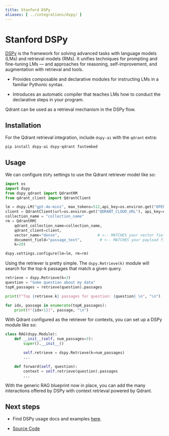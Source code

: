 ```yaml
---
title: Stanford DSPy
aliases: [ ../integrations/dspy/ ]
---
```


# Stanford DSPy

[DSPy](https://github.com/stanfordnlp/dspy) is the framework for solving advanced tasks with language models (LMs) and retrieval models (RMs). It unifies techniques for prompting and fine-tuning LMs — and approaches for reasoning, self-improvement, and augmentation with retrieval and tools.

- Provides composable and declarative modules for instructing LMs in a familiar Pythonic syntax.

- Introduces an automatic compiler that teaches LMs how to conduct the declarative steps in your program.

Qdrant can be used as a retrieval mechanism in the DSPy flow.

## Installation

For the Qdrant retrieval integration, include `dspy-ai` with the `qdrant` extra:
```bash
pip install dspy-ai dspy-qdrant fastembed
```

## Usage

We can configure `DSPy` settings to use the Qdrant retriever model like so:
```python
import os
import dspy
from dspy_qdrant import QdrantRM
from qdrant_client import QdrantClient

lm = dspy.LM("gpt-4o-mini", max_tokens=512,api_key=os.environ.get("OPENAI_API_KEY"))
client = QdrantClient(url=os.environ.get("QDRANT_CLOUD_URL"), api_key=os.environ.get("QDRANT_API_KEY"))
collection_name = "collection_name"
rm = QdrantRM(
    qdrant_collection_name=collection_name, 
    qdrant_client=client, 
    vector_name="dense",                 # <-- MATCHES your vector field in upsert
    document_field="passage_text",        # <-- MATCHES your payload field
    k=20)

dspy.settings.configure(lm=lm, rm=rm)
```
Using the retriever is pretty simple. The `dspy.Retrieve(k)` module will search for the top-k passages that match a given query.

```python
retrieve = dspy.Retrieve(k=3)
question = "Some question about my data"
topK_passages = retrieve(question).passages

print(f"Top {retrieve.k} passages for question: {question} \n", "\n")

for idx, passage in enumerate(topK_passages):
    print(f"{idx+1}]", passage, "\n")
```

With Qdrant configured as the retriever for contexts, you can set up a DSPy module like so:
```python
class RAG(dspy.Module):
    def __init__(self, num_passages=3):
        super().__init__()

        self.retrieve = dspy.Retrieve(k=num_passages)
        ...

    def forward(self, question):
        context = self.retrieve(question).passages
        ...

```

With the generic RAG blueprint now in place, you can add the many interactions offered by DSPy with context retrieval powered by Qdrant.

## Next steps

- Find DSPy usage docs and examples [here](https://github.com/stanfordnlp/dspy#4-documentation--tutorials).

- [Source Code](https://github.com/stanfordnlp/dspy/blob/main/dspy/retrieve/qdrant_rm.py)
